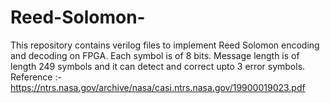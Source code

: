 # Reed-Solomon-
This repository contains verilog files to implement Reed Solomon encoding and decoding on FPGA. Each symbol is of 8 bits. Message length is of length 249 symbols and it can detect and correct upto 3 error symbols.
Reference :- https://ntrs.nasa.gov/archive/nasa/casi.ntrs.nasa.gov/19900019023.pdf
